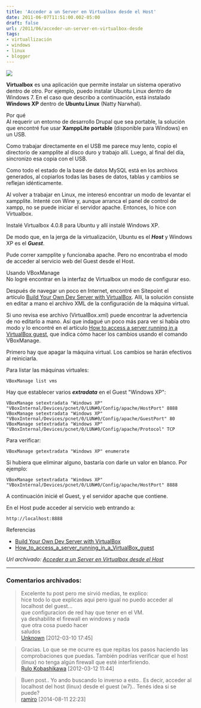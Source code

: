 ```yaml
---
title: 'Acceder a un Server en Virtualbox desde el Host'
date: 2011-06-07T11:51:00.002-05:00
draft: false
url: /2011/06/acceder-un-server-en-virtualbox-desde
tags: 
- virtuallización
- windows
- linux
- blogger
---
```


[![](http://2.bp.blogspot.com/-yEzZU-vUNME/TebOTGXljkI/AAAAAAAABVk/UAosUOEB_NA/s200/Windows-7-Ubuntu-Linux.png)](http://2.bp.blogspot.com/-yEzZU-vUNME/TebOTGXljkI/AAAAAAAABVk/UAosUOEB_NA/s1600/Windows-7-Ubuntu-Linux.png)

**Virtualbox** es una aplicación que permite instalar un sistema operativo dentro de otro. Por ejemplo, puedo instalar Ubuntu Linux dentro de Windows 7. En el caso que describo a continuación, está instalado **Windows XP** dentro de **Ubuntu Linux** (Natty Narwhal).  
  
Por qué  
Al requerir un entorno de desarrollo Drupal que sea portable, la solución que encontré fue usar **XamppLite portable** (disponible para Windows) en un USB.  
  
Como trabajar directamente en el USB me parece muy lento, copio el directorio de xampplite al disco duro y trabajo allí. Luego, al final del día, sincronizo esa copia con el USB.  
  
Como todo el estado de la base de datos MySQL está en los archivos generados, al copiarlos todas las bases de datos, tablas y cambios se reflejan idénticamente.  
  
Al volver a trabajar en Linux, me interesó encontrar un modo de levantar el xampplite. Intenté con Wine y, aunque arranca el panel de control de xampp, no se puede iniciar el servidor apache. Entonces, lo hice con Virtualbox.  
  
Instalé Virtualbox 4.0.8 para Ubuntu y allí instalé Windows XP.  
  
De modo que, en la jerga de la virtualización, Ubuntu es el _**Host**_ y Windows XP es el _**Guest**_.  
  
Pude correr xampplite y funcionaba apache. Pero no encontraba el modo de acceder al servicio web del Guest desde el Host.  
  
Usando VBoxManage  
No logré encontrar en la interfaz de Virtualbox un modo de configurar eso.  
  
Después de navegar un poco en Internet, encontré en Sitepoint el artículo [Build Your Own Dev Server with VirtualBox](http://blogs.sitepoint.com/build-your-own-dev-server-with-virtualbox/). Allí, la solución consiste en editar a mano el archivo XML de la configuración de la máquina virtual.  
  
Si uno revisa ese archivo (VirtualBox.xml) puede encontrar la advertencia de no editarlo a mano. Así que indagué un poco más para ver si había otro modo y lo encontré en el artículo [How to access a server running in a VirtualBox guest](http://www.salixos.org/wiki/index.php/How_to_access_a_server_running_in_a_VirtualBox_guest), que indica cómo hacer los cambios usando el comando VBoxManage.  
  
Primero hay que apagar la máquina virtual. Los cambios se harán efectivos al reiniciarla.  
  
Para listar las máquinas virtuales:  
  
```
VBoxManage list vms  

```  
Hay que establecer varios _**extradata**_ en el Guest "Windows XP":  
  
```
VBoxManage setextradata "Windows XP" "VBoxInternal/Devices/pcnet/0/LUN#0/Config/apache/HostPort" 8888  
VBoxManage setextradata "Windows XP" "VBoxInternal/Devices/pcnet/0/LUN#0/Config/apache/GuestPort" 80  
VBoxManage setextradata "Windows XP" "VBoxInternal/Devices/pcnet/0/LUN#0/Config/apache/Protocol" TCP  

```  
Para verificar:  
  
```
VBoxManage getextradata "Windows XP" enumerate  

```  
Si hubiera que eliminar alguno, bastaría con darle un valor en blanco. Por ejemplo:  
  
```
VBoxManage setextradata "Windows XP" "VBoxInternal/Devices/pcnet/0/LUN#0/Config/apache/HostPort" 8888  

```  
A continuación inicié el Guest, y el servidor apache que contiene.  
  
En el Host pude acceder al servicio web entrando a:  
  
```
http://localhost:8888  

```  
Referencias  

*   [Build Your Own Dev Server with VirtualBox](http://blogs.sitepoint.com/build-your-own-dev-server-with-virtualbox/)
*   [How\_to\_access\_a\_server\_running\_in\_a\_VirtualBox\_guest](http://www.salixos.org/wiki/index.php/How_to_access_a_server_running_in_a_VirtualBox_guest)

_*Url archivado: [Acceder a un Server en Virtualbox desde el Host](https://akcdev.blogspot.com/2011/06/acceder-un-server-en-virtualbox-desde.html)*_

---
### Comentarios archivados:

>
> Excelente tu post pero me sirvió medias, te explico:  
hice todo lo que explicas aqui pero igual no puedo acceder al localhost del guest...  
que configuracion de red hay que tener en el VM.  
ya deshabilite el firewall en windows y nada  
que otra cosa puedo hacer  
saludos
> \
> [Unknown](https://www.blogger.com/profile/07035887741753533463 "noreply@blogger.com") [2012-03-10 17:45]

>
> Gracias. Lo que se me ocurre es que repitas los pasos haciendo las comprobaciones que puedas. También podrías verificar que el host (linux) no tenga algún firewall que esté interfiriendo.
> \
> [Rulo Kobashikawa](https://www.blogger.com/profile/07020497448167262255 "noreply@blogger.com") [2012-03-12 11:44]

>
> Buen post.. Yo ando buscando lo inverso a esto.. Es decir, acceder al localhost del host (linux) desde el guest (w7).. Tenés idea si se puede?
> \
> [ramiro](https://www.blogger.com/profile/16561326428368436100 "noreply@blogger.com") [2014-08-11 22:23]
